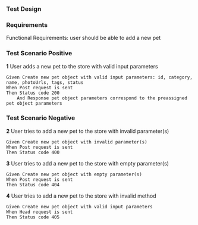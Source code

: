 ### Test Design

### Requirements

Functional Requirements: user should be able to add a new pet

### Test Scenario Positive

**1** User adds a new pet to the store with valid input parameters
```gherkin
Given Create new pet object with valid input parameters: id, category, name, photoUrls, tags, status
When Post request is sent
Then Status code 200
    And Response pet object parameters correspond to the preassigned pet object parameters
```
### Test Scenario Negative
**2** User tries to add a new pet to the store with invalid parameter(s)
```gherkin
Given Create new pet object with invalid parameter(s)
When Post request is sent
Then Status code 400
```
**3** User tries to add a new pet to the store with empty parameter(s)
```gherkin
Given Create new pet object with empty parameter(s)
When Post request is sent
Then Status code 404
```
**4** User tries to add a new pet to the store with invalid method
```gherkin
Given Create new pet object with valid input parameters
When Head request is sent
Then Status code 405
```